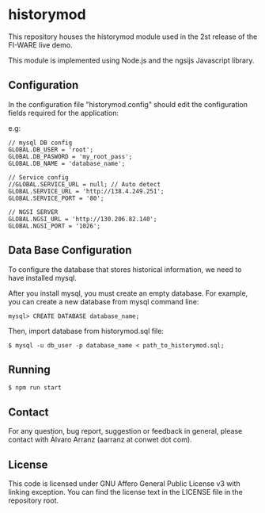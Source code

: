 historymod
==========

This repository houses the historymod module used in the 2st release of the
FI-WARE live demo.

This module is implemented using Node.js and the ngsijs Javascript library.

Configuration
-------------

In the configuration file "historymod.config" should edit the configuration
fields required for the application:

e.g:

    // mysql DB config
    GLOBAL.DB_USER = 'root';
    GLOBAL.DB_PASWORD = 'my_root_pass';
    GLOBAL.DB_NAME = 'database_name';

    // Service config
    //GLOBAL.SERVICE_URL = null; // Auto detect
    GLOBAL.SERVICE_URL = 'http://138.4.249.251';
    GLOBAL.SERVICE_PORT = '80';

    // NGSI SERVER
    GLOBAL.NGSI_URL = 'http://130.206.82.140';
    GLOBAL.NGSI_PORT = '1026';

Data Base Configuration
-----------------------

To configure the database that stores historical information, we need to have
installed mysql.

After you install mysql, you must create an empty database. For example, you
can create a new database from mysql command line:

    mysql> CREATE DATABASE database_name;

Then, import database from historymod.sql file:

    $ mysql -u db_user -p database_name < path_to_historymod.sql;

Running
-------

    $ npm run start

Contact
-------

For any question, bug report, suggestion or feedback in general, please contact
with Álvaro Arranz (aarranz at conwet dot com).

License
-------

This code is licensed under GNU Affero General Public License v3 with linking
exception. You can find the license text in the LICENSE file in the repository
root.
